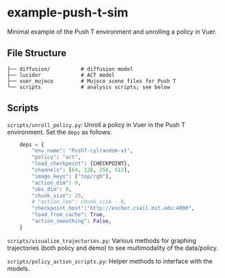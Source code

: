 # example-push-t-sim
Minimal example of the Push T environment and unrolling a policy in Vuer.

## File Structure

    ├── diffusion/          # diffusion model
    ├── lucidxr             # ACT model
    ├── vuer_mujoco         # Mujoco scene files for Push T
    └── scripts             # analysis scripts; see below

## Scripts

`scripts/unroll_policy.py`: Unroll a policy in Vuer in the Push T environment. Set the `deps` as follows:

```python
    deps = {
        "env_name": "PushT-cylrandom-v1",
        "policy": "act",
        "load_checkpoint": {CHECKPOINT},
        "channels": [64, 128, 256, 512],
        "image_keys": ["top/rgb"],
        "action_dim": 9,
        "obs_dim": 9,
        "chunk_size": 25,
        # "action_len": chunk_size - 8,
        "checkpoint_host":"http://escher.csail.mit.edu:4000",
        "load_from_cache": True,
        "action_smoothing": False,
    }
```

`scripts/visualize_trajectories.py`: Various methods for graphing trajectories (both policy and demo) to see multimodality of the data/policy.

`scripts/policy_action_scripts.py`: Helper methods to interface with the models.